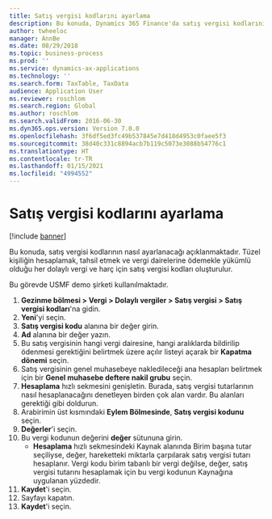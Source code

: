```yaml
---
title: Satış vergisi kodlarını ayarlama
description: Bu konuda, Dynamics 365 Finance'da satış vergisi kodlarının nasıl ayarlanacağı açıklanmaktadır.
author: twheeloc
manager: AnnBe
ms.date: 08/29/2018
ms.topic: business-process
ms.prod: ''
ms.service: dynamics-ax-applications
ms.technology: ''
ms.search.form: TaxTable, TaxData
audience: Application User
ms.reviewer: roschlom
ms.search.region: Global
ms.author: roschlom
ms.search.validFrom: 2016-06-30
ms.dyn365.ops.version: Version 7.0.0
ms.openlocfilehash: 3f6df5ed3fc49b537845e7d418d4953c0faee5f3
ms.sourcegitcommit: 38d40c331c8894acb7b119c5073e3088b54776c1
ms.translationtype: HT
ms.contentlocale: tr-TR
ms.lasthandoff: 01/15/2021
ms.locfileid: "4994552"
---
```

# <a name="set-up-sales-tax-codes"></a>Satış vergisi kodlarını ayarlama

[!include [banner](../../includes/banner.md)]

Bu konuda, satış vergisi kodlarının nasıl ayarlanacağı açıklanmaktadır. Tüzel kişiliğin hesaplamak, tahsil etmek ve vergi dairelerine ödemekle yükümlü olduğu her dolaylı vergi ve harç için satış vergisi kodları oluşturulur.

Bu görevde USMF demo şirketi kullanılmaktadır.

1. **Gezinme bölmesi > Vergi > Dolaylı vergiler > Satış vergisi > Satış vergisi kodları**'na gidin.
2. **Yeni**'yi seçin.
3. **Satış vergisi kodu** alanına bir değer girin.
4. **Ad** alanına bir değer yazın.
5. Bu satış vergisinin hangi vergi dairesine, hangi aralıklarda bildirilip ödenmesi gerektiğini belirtmek üzere açılır listeyi açarak bir **Kapatma dönemi** seçin.
6. Satış vergisinin genel muhasebeye nakledileceği ana hesapları belirtmek için bir **Genel muhasebe deftere nakil grubu** seçin.
7. **Hesaplama** hızlı sekmesini genişletin. Burada, satış vergisi tutarlarının nasıl hesaplanacağını denetleyen birden çok alan vardır. Bu alanları gerektiği gibi doldurun.  
8. Arabirimin üst kısmındaki **Eylem Bölmesinde**, **Satış vergisi kodunu** seçin.
9. **Değerler**'i seçin.
10. Bu vergi kodunun değerini **değer** sütununa girin.
    - **Hesaplama** hızlı sekmesindeki Kaynak alanında Birim başına tutar seçiliyse, değer, hareketteki miktarla çarpılarak satış vergisi tutarı hesaplanır.  Vergi kodu birim tabanlı bir vergi değilse, değer, satış vergisi tutarını hesaplamak için bu vergi kodunun Kaynağına uygulanan yüzdedir.     
11. **Kaydet**'i seçin.
12. Sayfayı kapatın.
13. **Kaydet**'i seçin.

